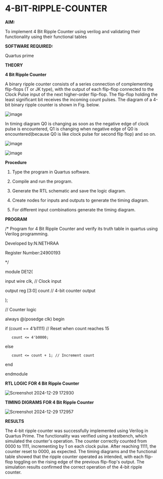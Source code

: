 # 4-BIT-RIPPLE-COUNTER

**AIM:**

To implement  4 Bit Ripple Counter using verilog and validating their functionality using their functional tables

**SOFTWARE REQUIRED:**

Quartus prime

**THEORY**

**4 Bit Ripple Counter**

A binary ripple counter consists of a series connection of complementing flip-flops (T or JK type), with the output of each flip-flop connected to the Clock Pulse input of the next higher-order flip-flop. The flip-flop holding the least significant bit receives the incoming count pulses. The diagram of a 4-bit binary ripple counter is shown in Fig. below.

![image](https://github.com/naavaneetha/4-BIT-RIPPLE-COUNTER/assets/154305477/cb4b74d4-31ab-4359-95d0-d22e67daba13)

In timing diagram Q0 is changing as soon as the negative edge of clock pulse is encountered, Q1 is changing when negative edge of Q0 is encountered(because Q0 is like clock pulse for second flip flop) and so on.

![image](https://github.com/naavaneetha/4-BIT-RIPPLE-COUNTER/assets/154305477/a573a7d6-014e-4e54-93e6-e2ac9530960b)

![image](https://github.com/naavaneetha/4-BIT-RIPPLE-COUNTER/assets/154305477/85e1958a-2fc1-49bb-9a9f-d58ccbf3663c)

**Procedure**

1. Type the program in Quartus software.

2. Compile and run the program.

3. Generate the RTL schematic and save the logic diagram.

4. Create nodes for inputs and outputs to generate the timing diagram.

5. For different input combinations generate the timing diagram.

**PROGRAM**

/* Program for 4 Bit Ripple Counter and verify its truth table in quartus using Verilog programming.

 Developed by:N.NETHRAA
 
 Register Number:24900193
 
*/

module DE12(

   input wire clk, // Clock input

   output reg [3:0] count // 4-bit counter output

);

// Counter logic

always @(posedge clk) begin

   if (count == 4'b1111) // Reset when count reaches 15

       count <= 4'b0000;

   else

       count <= count + 1; // Increment count

end

endmodule


**RTL LOGIC FOR 4 Bit Ripple Counter**

![Screenshot 2024-12-29 172930](https://github.com/user-attachments/assets/19391159-dbc7-41f8-8899-ed0d38bfa8cb)


**TIMING DIGRAMS FOR 4 Bit Ripple Counter**

![Screenshot 2024-12-29 172957](https://github.com/user-attachments/assets/e442946e-5078-4a04-8c37-c1658d6367a6)


**RESULTS**

The 4-bit ripple counter was successfully implemented using Verilog in
Quartus Prime. The functionality was verified using a testbench, which simulated the
counter's operation. The counter correctly counted from 0000 to 1111, incrementing
by 1 on each clock pulse. After reaching 1111, the counter reset to 0000, as
expected. The timing diagrams and the functional table showed that the ripple
counter operated as intended, with each flip-flop toggling on the rising edge of the
previous flip-flop's output. The simulation results confirmed the correct operation of
the 4-bit ripple counter.
